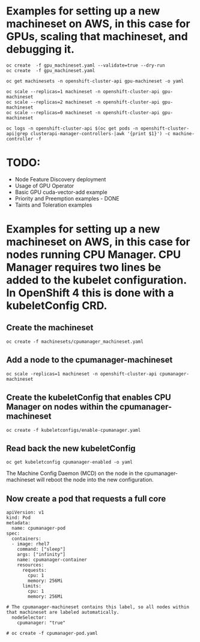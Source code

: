 # Examples for setting up a new machineset on AWS, in this case for GPUs, scaling that machineset, and debugging it.
```
oc create  -f gpu_machineset.yaml --validate=true --dry-run
oc create  -f gpu_machineset.yaml

oc get machinesets -n openshift-cluster-api gpu-machineset -o yaml

oc scale --replicas=1 machineset -n openshift-cluster-api gpu-machineset
oc scale --replicas=2 machineset -n openshift-cluster-api gpu-machineset
oc scale --replicas=0 machineset -n openshift-cluster-api gpu-machineset

oc logs -n openshift-cluster-api $(oc get pods -n openshift-cluster-api|grep clusterapi-manager-controllers-|awk '{print $1}') -c machine-controller -f
```

# TODO:
* Node Feature Discovery deployment
* Usage of GPU Operator
* Basic GPU cuda-vector-add example
* Priority and Preemption examples - DONE
* Taints and Toleration examples

# Examples for setting up a new machineset on AWS, in this case for nodes running CPU Manager.  CPU Manager requires two lines be added to the kubelet configuration.  In OpenShift 4 this is done with a kubeletConfig CRD.

## Create the machineset
```
oc create -f machinesets/cpumanager_machineset.yaml
```

## Add a node to the cpumanager-machineset
```
oc scale -replicas=1 machineset -n openshift-cluster-api cpumanager-machineset
```

## Create the kubeletConfig that enables CPU Manager on nodes within the cpumanager-machineset
```
oc create -f kubeletconfigs/enable-cpumanager.yaml
```

## Read back the new kubeletConfig
```
oc get kubeletconfig cpumanager-enabled -o yaml
```

The Machine Config Daemon (MCD) on the node in the cpumanager-machineset will reboot the node into the new configuration.

## Now create a pod that requests a full core
```
apiVersion: v1
kind: Pod
metadata:
  name: cpumanager-pod
spec:
  containers:
  - image: rhel7
    command: ["sleep"]
    args: ["infinity"]
    name: cpumanager-container
    resources:
      requests:
        cpu: 1
        memory: 256Mi
      limits:
        cpu: 1
        memory: 256Mi

# The cpumanager-machineset contains this label, so all nodes within that machineset are labeled automatically.
  nodeSelector:
    cpumanager: "true"
```

```
# oc create -f cpumanager-pod.yaml
